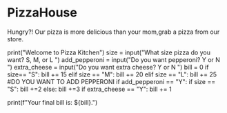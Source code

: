 # PizzaHouse
Hungry?! Our pizza is more delicious than your mom,grab a pizza from our store.

print("Welcome to Pizza Kitchen")
size = input("What size pizza do you want? S, M, or L ")
add_pepperoni = input("Do you want pepperoni? Y or N ")
extra_cheese = input("Do you want extra cheese? Y or N ")
bill = 0
if size== "S":
    bill += 15
elif size == "M":
    bill += 20
elif size == "L":
    bill += 25
#DO YOU WANT TO ADD PEPPERONI
if add_pepperoni == "Y":
    if size == "S":
        bill +=2
    else:
        bill +=3
if extra_cheese == "Y":
    bill += 1

print(f"Your final bill is: ${bill}.")

